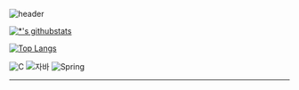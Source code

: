 ![header](https://capsule-render.vercel.app/api?type=wave&color=EAEBEC&width=800&height=350&section=header&section=footer&text=Jin's%20GitHub&fontColor=423587)


[![*'s githubstats](https://github-readme-stats.vercel.app/api?username=DojinP)](https://github.com/DojinP)

[![Top Langs](https://github-readme-stats.vercel.app/api/top-langs/?username=DojinP&layout=compact)](https://github.com/DojinP/github-readme-stats)

![C](https://img.shields.io/badge/-C-123456?style=flat-square&logo=C&logoColor=black)
![자바](https://img.shields.io/badge/-자바-007396?style=flat&logo=Java&logoColor=ffffff)
![Spring](https://img.shields.io/badge/-Spring-6DB33F?style=for-the-badge&logo=Spring&logoColor=white)


<!-- ![TypeScript](https://img.shields.io/badge/-TypeScript-3178C6?style=flat-square&logo=TypeScript&logoColor=white)
![Serverless](https://img.shields.io/badge/-Serverless-FD5750?style=flat-square&logo=Serverless&logoColor=magenta)
![MariaDB](https://img.shields.io/badge/-MariaDB-1F305F?style=flat-square&logo=mariadb&logoColor=white) -->

<!-- # Hi there 👋
## Hi there 👋
### Hi there 👋
#### Hi there 👋
##### Hi there 👋 
-->

---
<!-- **굵게** <br>
*이탤릭* <br>
~~취소선~~ <br>

* 1번
* 2번
* 3번

[네이버 가자](https://www.naver.com)

|header|description|
|--|--|
|cell1|cell2|

```
System.out.println("요기요");
```

- [ ] 사람입니까?

:joy:
 -->
<!-- ![footer](https://capsule-render.vercel.app/api?type=wave&color=auto&height=200&section=footer) -->

<!--
**DojinP/DojinP** is a ✨ _special_ ✨ repository because its `README.md` (this file) appears on your GitHub profile.

Here are some ideas to get you started:

- 🔭 I’m currently working on ...
- 🌱 I’m currently learning ...
- 👯 I’m looking to collaborate on ...
- 🤔 I’m looking for help with ...
- 💬 Ask me about ...
- 📫 How to reach me: ...
- 😄 Pronouns: ...
- ⚡ Fun fact: ...
-->
